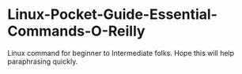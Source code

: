 # Linux-Pocket-Guide-Essential-Commands-O-Reilly
Linux command for beginner to Intermediate folks. Hope this will help paraphrasing quickly.
